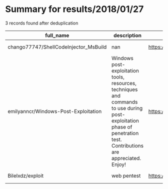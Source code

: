 
# Summary for results/2018/01/27
    
3 records found after deduplication

| full_name | description | html_url | matched_list | matched_count | pushed_at | size | stargazers_count | language | forks_count |
|---------------------------------------|------------------------------------------------------------------------------------------------------------------------------------------------------------------------|----------------------------------------------------------|----------------|-----------------|---------------------------|--------|--------------------|------------|---------------|
| chango77747/ShellCodeInjector_MsBuild | nan | https://github.com/chango77747/ShellCodeInjector_MsBuild | ['shellcode'] | 1 | 2018-01-27 20:24:07+00:00 | 5 | 18 | nan | 19 |
| emilyanncr/Windows-Post-Exploitation | Windows post-exploitation tools, resources, techniques and commands to use during post-exploitation phase of penetration test. Contributions are appreciated. Enjoy! | https://github.com/emilyanncr/Windows-Post-Exploitation | ['exploit'] | 1 | 2018-01-27 21:12:00+00:00 | 77 | 319 | nan | 96 |
| Bilelxdz/exploit | web pentest | https://github.com/Bilelxdz/exploit | ['exploit'] | 1 | 2018-01-27 15:39:22+00:00 | 1 | 0 | nan | 0 |
